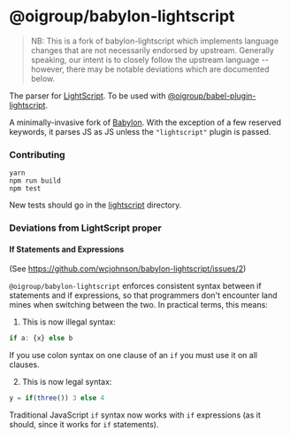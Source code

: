 # @oigroup/babylon-lightscript

> NB: This is a fork of babylon-lightscript which implements language changes that are not necessarily endorsed by upstream. Generally speaking, our intent is to closely follow the upstream language -- however, there may be notable deviations which are documented below.

The parser for [LightScript](http://lightscript.org).
To be used with [@oigroup/babel-plugin-lightscript](https://github.com/wcjohnson/babel-plugin-lightscript).

A minimally-invasive fork of [Babylon](https://github.com/babel/babylon).
With the exception of a few reserved keywords,
it parses JS as JS unless the `"lightscript"` plugin is passed.

### Contributing

    yarn
    npm run build
    npm test

New tests should go in the
[lightscript](https://github.com/lightscript/babylon-lightscript/tree/lightscript/test/fixtures/lightscript)
directory.

### Deviations from LightScript proper

#### If Statements and Expressions

(See https://github.com/wcjohnson/babylon-lightscript/issues/2)

`@oigroup/babylon-lightscript` enforces consistent syntax between if statements and if expressions, so that programmers don't encounter land mines when switching between the two. In practical terms, this means:

1. This is now illegal syntax:
```js
if a: {x} else b
```
If you use colon syntax on one clause of an `if` you must use it on all clauses.

2. This is now legal syntax:
```js
y = if(three()) 3 else 4
```
Traditional JavaScript `if` syntax now works with `if` expressions (as it should, since it works for `if` statements).

